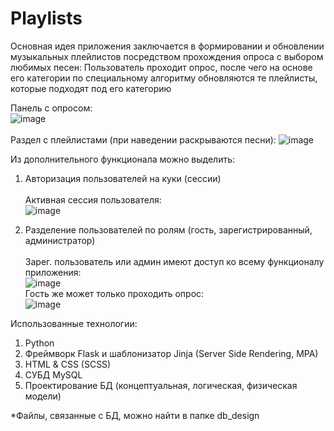 # Playlists
Основная идея приложения заключается в формировании и обновлении музыкальных плейлистов посредством прохождения опроса с выбором любимых песен:
Пользователь проходит опрос, после чего на основе его категории по специальному алгоритму обновляются те плейлисты, которые подходят под его категорию

Панель с опросом: <br>
![image](https://user-images.githubusercontent.com/73338488/179274491-0c3ead05-cc1e-4092-be36-299d3b62b921.png)<br><br>
Раздел с плейлистами (при наведении раскрываются песни):
![image](https://user-images.githubusercontent.com/73338488/179273129-d467c038-6bb4-4655-959d-ffdd37390fd9.png)<br>

Из дополнительного функционала можно выделить:
1. Авторизация пользователей на куки (сессии)<br><br>
Активная сессия пользователя: <br>
![image](https://user-images.githubusercontent.com/73338488/179273367-8ea1a6d8-7753-4fb3-b492-c57f501fe761.png)<br>

3. Разделение пользователей по ролям (гость, зарегистрированный, администратор)<br><br>
Зарег. пользователь или админ имеют доступ ко всему функционалу приложения:<br>
![image](https://user-images.githubusercontent.com/73338488/179273925-7dc9607f-c5c4-474d-a11d-3c13ee8c679a.png)<br>
Гость же может только проходить опрос:<br>
![image](https://user-images.githubusercontent.com/73338488/179274051-5a57bebc-8849-4b2a-9a5f-f8c4be6d7162.png)<br>



Использованные технологии:
1. Python
2. Фреймворк Flask и шаблонизатор Jinja (Server Side Rendering, MPA)
3. HTML & CSS (SCSS)
4. СУБД MySQL
5. Проектирование БД (концептуальная, логическая, физическая модели)

*Файлы, связанные с БД, можно найти в папке db_design

